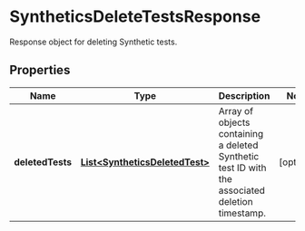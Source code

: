 

# SyntheticsDeleteTestsResponse

Response object for deleting Synthetic tests.

## Properties

Name | Type | Description | Notes
------------ | ------------- | ------------- | -------------
**deletedTests** | [**List&lt;SyntheticsDeletedTest&gt;**](SyntheticsDeletedTest.md) | Array of objects containing a deleted Synthetic test ID with the associated deletion timestamp. |  [optional]



